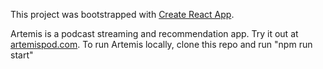 This project was bootstrapped with [Create React App](https://github.com/facebookincubator/create-react-app).

Artemis is a podcast streaming and recommendation app.  Try it out at [artemispod.com](http://artemispod.com).  To run Artemis locally, clone this repo and run "npm run start"
